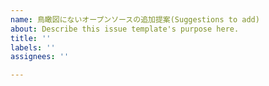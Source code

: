```yaml
---
name: 鳥瞰図にないオープンソースの追加提案(Suggestions to add)
about: Describe this issue template's purpose here.
title: ''
labels: ''
assignees: ''

---
```



